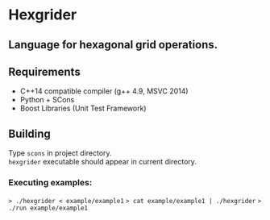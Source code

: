 # Hexgrider

## Language for hexagonal grid operations.

## Requirements

- C++14 compatible compiler (g++ 4.9, MSVC 2014)
- Python + SCons
- Boost Libraries (Unit Test Framework)

## Building

Type `scons` in project directory.  
`hexgrider` executable should appear in current directory.

### Executing examples:

`> ./hexgrider < example/example1`
`> cat example/example1 | ./hexgrider`
`> ./run example/example1 `
